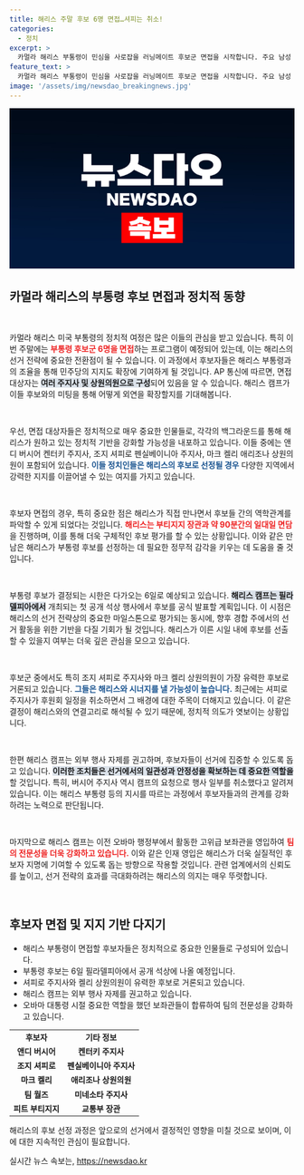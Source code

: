 ```yaml
---
title: 해리스 주말 후보 6명 면접…셔피는 취소!
categories:
  - 정치
excerpt: >
  카멀라 해리스 부통령이 민심을 사로잡을 러닝메이트 후보군 면접을 시작합니다. 주요 남성 정치인들 사이에서 선택이 가속화되며, 셔피로 주지사의 일정 변경이 화제를 모으고 있습니다! 궁금하시다면 클릭해보세요!
feature_text: >
  카멀라 해리스 부통령이 민심을 사로잡을 러닝메이트 후보군 면접을 시작합니다. 주요 남성 정치인들 사이에서 선택이 가속화되며, 셔피로 주지사의 일정 변경이 화제를 모으고 있습니다! 궁금하시다면 클릭해보세요!
image: '/assets/img/newsdao_breakingnews.jpg'
---
```


<p><img src="/assets/img/newsdao_breakingnews.jpg" alt="implanttips 속보" /></p>

<h2 data-ke-size="size26">카멀라 해리스의 부통령 후보 면접과 정치적 동향</h2>

<p data-ke-size="size16">&nbsp;</p>

<p>카멀라 해리스 미국 부통령의 정치적 여정은 많은 이들의 관심을 받고 있습니다. 특히 이번 주말에는 <b><span style="color: #ee2323;">부통령 후보군 6명을 면접</span></b>하는 프로그램이 예정되어 있는데, 이는 해리스의 선거 전략에 중요한 전환점이 될 수 있습니다. 이 과정에서 후보자들은 해리스 부통령과의 조율을 통해 민주당의 지지도 확장에 기여하게 될 것입니다. AP 통신에 따르면, 면접 대상자는 <b><span style="background-color: #21538527;">여러 주지사 및 상원의원으로 구성</span></b>되어 있음을 알 수 있습니다. 해리스 캠프가 이들 후보와의 미팅을 통해 어떻게 외연을 확장할지를 기대해봅니다.</p>

<p data-ke-size="size16">&nbsp;</p>

<p>우선, 면접 대상자들은 정치적으로 매우 중요한 인물들로, 각각의 백그라운드를 통해 해리스가 원하고 있는 정치적 기반을 강화할 가능성을 내포하고 있습니다. 이들 중에는 앤디 버시어 켄터키 주지사, 조지 셔피로 펜실베이니아 주지사, 마크 켈리 애리조나 상원의원이 포함되어 있습니다. <b><span style="color: #1a5490;">이들 정치인들은 해리스의 후보로 선정될 경우</span></b> 다양한 지역에서 강력한 지지를 이끌어낼 수 있는 여지를 가지고 있습니다.</p>

<p data-ke-size="size16">&nbsp;</p>

<p>후보자 면접의 경우, 특히 중요한 점은 해리스가 직접 만나면서 후보들 간의 역학관계를 파악할 수 있게 되었다는 것입니다. <b><span style="color: #ee2323;">해리스는 부티지지 장관과 약 90분간의 일대일 면담</span></b>을 진행하며, 이를 통해 더욱 구체적인 후보 평가를 할 수 있는 상황입니다. 이와 같은 만남은 해리스가 부통령 후보를 선정하는 데 필요한 정무적 감각을 키우는 데 도움을 줄 것입니다.</p>

<p data-ke-size="size16">&nbsp;</p>

<p>부통령 후보가 결정되는 시한은 다가오는 6일로 예상되고 있습니다. <b><span style="background-color: #21538527;">해리스 캠프는 필라델피아에서</span></b> 개최되는 첫 공개 석상 행사에서 후보를 공식 발표할 계획입니다. 이 시점은 해리스의 선거 전략상의 중요한 마일스톤으로 평가되는 동시에, 향후 경합 주에서의 선거 활동을 위한 기반을 다질 기회가 될 것입니다. 해리스가 이른 시일 내에 후보를 선출할 수 있을지 여부는 더욱 깊은 관심을 모으고 있습니다.</p>

<p data-ke-size="size16">&nbsp;</p>

<p>후보군 중에서도 특히 조지 셔피로 주지사와 마크 켈리 상원의원이 가장 유력한 후보로 거론되고 있습니다. <b><span style="color: #1a5490;">그들은 해리스와 시너지를 낼 가능성이 높습니다.</span></b> 최근에는 셔피로 주지사가 후원회 일정을 취소하면서 그 배경에 대한 주목이 더해지고 있습니다. 이 같은 결정이 해리스와의 연결고리로 해석될 수 있기 때문에, 정치적 의도가 엿보이는 상황입니다.</p>

<p data-ke-size="size16">&nbsp;</p>

<p>한편 해리스 캠프는 외부 행사 자제를 권고하며, 후보자들이 선거에 집중할 수 있도록 돕고 있습니다. <b><span style="background-color: #21538527;">이러한 조치들은 선거에서의 일관성과 안정성을 확보하는 데 중요한 역할을</span></b> 할 것입니다. 특히, 버시어 주지사 역시 캠프의 요청으로 행사 일부를 취소했다고 알려져 있습니다. 이는 해리스 부통령 등의 지시를 따르는 과정에서 후보자들과의 관계를 강화하려는 노력으로 판단됩니다.</p>

<p data-ke-size="size16">&nbsp;</p>

<p>마지막으로 해리스 캠프는 이전 오바마 행정부에서 활동한 고위급 보좌관을 영입하여 <b><span style="color: #ee2323;">팀의 전문성을 더욱 강화하고 있습니다.</span></b> 이와 같은 인재 영입은 해리스가 더욱 실질적인 후보자 지명에 기여할 수 있도록 돕는 방향으로 작용할 것입니다. 관련 업계에서의 신뢰도를 높이고, 선거 전략의 효과를 극대화하려는 해리스의 의지는 매우 뚜렷합니다. </p>

<p data-ke-size="size16">&nbsp;</p>

<h2 data-ke-size="size26">후보자 면접 및 지지 기반 다지기</h2>

<ul>
  <li>해리스 부통령이 면접할 후보자들은 정치적으로 중요한 인물들로 구성되어 있습니다.</li>
  <li>부통령 후보는 6일 필라델피아에서 공개 석상에 나올 예정입니다.</li>
  <li>셔피로 주지사와 켈리 상원의원이 유력한 후보로 거론되고 있습니다.</li>
  <li>해리스 캠프는 외부 행사 자제를 권고하고 있습니다.</li>
  <li>오바마 대통령 시절 중요한 역할을 했던 보좌관들이 합류하여 팀의 전문성을 강화하고 있습니다.</li>
</ul>

<p data-ke-size="size16"></p>

<table style="width: 100%; border-collapse: collapse;">
  <tbody>
    <tr>
      <td style="text-align: center; height: 17px;"><b>후보자</b></td>
      <td style="text-align: center; height: 17px;"><b>기타 정보</b></td>
    </tr>
    <tr>
      <td style="text-align: center; height: 17px;"><b>앤디 버시어</b></td>
      <td style="text-align: center; height: 17px;"><b>켄터키 주지사</b></td>
    </tr>
    <tr>
      <td style="text-align: center; height: 17px;"><b>조지 셔피로</b></td>
      <td style="text-align: center; height: 17px;"><b>펜실베이니아 주지사</b></td>
    </tr>
    <tr>
      <td style="text-align: center; height: 17px;"><b>마크 켈리</b></td>
      <td style="text-align: center; height: 17px;"><b>애리조나 상원의원</b></td>
    </tr>
    <tr>
      <td style="text-align: center; height: 17px;"><b>팀 월즈</b></td>
      <td style="text-align: center; height: 17px;"><b>미네소타 주지사</b></td>
    </tr>
    <tr>
      <td style="text-align: center; height: 17px;"><b>피트 부티지지</b></td>
      <td style="text-align: center; height: 17px;"><b>교통부 장관</b></td>
    </tr>
  </tbody>
</table>

<p data-ke-size="size16"></p>

<p>해리스의 후보 선정 과정은 앞으로의 선거에서 결정적인 영향을 미칠 것으로 보이며, 이에 대한 지속적인 관심이 필요합니다.</p>
실시간 뉴스 속보는, <a href="https://newsdao.kr" rel="dofollow">https://newsdao.kr</a>


